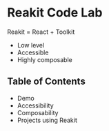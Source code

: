 # Reakit Code Lab

Reakit = React + Toolkit

- Low level
- Accessible
- Highly composable

## Table of Contents

- Demo
- Accessibility
- Composability
- Projects using Reakit